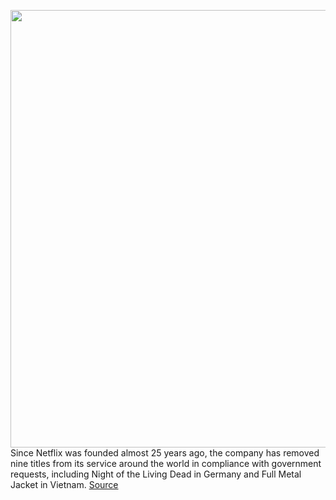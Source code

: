 <img src='https://cdn.vox-cdn.com/thumbor/ZwhdGmFLV8ynvMRl9QVkNs4RuCE=/0x0:5760x3840/1200x800/filters:focal(2890x745:3810x1665)/cdn.vox-cdn.com/uploads/chorus_image/image/66272949/1179797608.jpg.0.jpg' width='700px' /><br/>
Since Netflix was founded almost 25 years ago, the company has removed nine titles from its service around the world in compliance with government requests, including Night of the Living Dead in Germany and Full Metal Jacket in Vietnam.
<a href='https://www.theverge.com/2020/2/7/21127965/netflix-remove-movies-tv-shows-patriot-act-full-metal-jacket-report'> Source <a/>